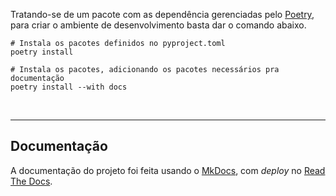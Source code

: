 Tratando-se de um pacote com as dependência gerenciadas pelo [Poetry](https://python-poetry.org/), para criar o ambiente de desenvolvimento basta dar o comando abaixo.

```shell
# Instala os pacotes definidos no pyproject.toml
poetry install

# Instala os pacotes, adicionando os pacotes necessários pra documentação
poetry install --with docs
```

<br>

---

## Documentação

A documentação do projeto foi feita usando o [MkDocs](https://www.mkdocs.org/), com _deploy_ no [Read The Docs](https://app.readthedocs.org/).
